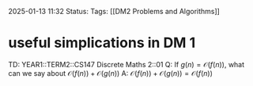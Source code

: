 2025-01-13 11:32
Status: 
Tags: [[DM2 Problems and Algorithms]]
# useful simplications in DM 1

TD: YEAR1::TERM2::CS147 Discrete Maths 2::01 
Q: If $g(n) = \mathcal O(f(n))$, what can we say about $\mathcal O(f(n)) + \mathcal O(g(n))$
A: $\mathcal O(f(n)) + \mathcal O(g(n)) = \mathcal O(f(n))$ 
<!--ID: 1736770745521-->
